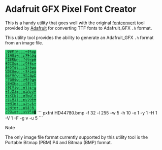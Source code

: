 # Adafruit GFX Pixel Font Creator
This is a handy utility that goes well with the original [fontconvert](https://github.com/adafruit/Adafruit-GFX-Library/tree/master/fontconvert) tool provided by [Adafruit](https://www.adafruit.com/) for converting TTF fonts to Adafruit_GFX `.h` format.

This utility tool provides the ability to generate an Adafruit_GFX `.h` format from an image file.

<img src="https://github.com/Insoft-UK/piXfont/blob/main/assets/HD44780.png" width="20%" >
```
pxfnt HD44780.bmp -f 32 -l 255 -w 5 -h 10 -x 1 -y 1 -H 1 -V 1 -F -g v -u 5
```



> [!NOTE]
The only image file format currently supported by this utility tool is the Portable Bitmap (PBM) P4 and Bitmap (BMP) format.
